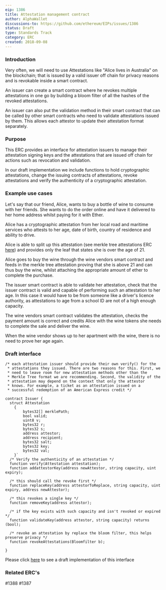 ```yaml
---
eip: 1386
title: Attestation management contract
author: AlphaWallet
discussions-to: https://github.com/ethereum/EIPs/issues/1386
status: Draft
type: Standards Track
category: ERC
created: 2018-09-08
---
```


### Introduction

Very often, we will need to use Attestations like "Alice lives in Australia" on the blockchain; that is issued by a valid issuer off chain for privacy reasons and is revokable inside a smart contract.

An issuer can create a smart contract where he revokes multiple attestations in one go by building a bloom filter of all the hashes of the revoked attestations.

An issuer can also put the validation method in their smart contract that can be called by other smart contracts who need to validate attestations issued by them. This allows each attestor to update their attestation format separately.

### Purpose

This ERC provides an interface for attestation issuers to manage their attestation signing keys and the attestations that are issued off chain for actions such as revocation and validation.

In our draft implementation we include functions to hold cryptographic attestations, change the issuing contracts of attestations, revoke attestations and verify the authenticity of a cryptographic attestation.

### Example use cases

Let's say that our friend, Alice, wants to buy a bottle of wine to consume with her friends. She wants to do the order online and have it delivered to her home address whilst paying for it with Ether.

Alice has a cryptographic attestation from her local road and maritime services who attests to her age, date of birth, country of residence and ability to drive.

Alice is able to split up this attestation (see merkle tree attestations ERC [here](https://github.com/alpha-wallet/blockchain-attestation/blob/master/ethereum/lib/MerkleTreeAttestation.sol)) and provides only the leaf that states she is over the age of 21.

Alice goes to buy the wine through the wine vendors smart contract and feeds in the merkle tree attestation proving that she is above 21 and can thus buy the wine, whilst attaching the appropriate amount of ether to complete the purchase.

The issuer smart contract is able to validate her attestation, check that the issuer contract is valid and capable of performing such an attestation to her age. In this case it would have to be from someone like a driver's licence authority, as attestations to age from a school ID are not of a high enough capacity.

The wine vendors smart contract validates the attestation, checks the payment amount is correct and credits Alice with the wine tokens she needs to complete the sale and deliver the wine.

When the wine vendor shows up to her apartment with the wine, there is no need to prove her age again.

### Draft interface
```
/* each attestation issuer should provide their own verify() for the
 * attestations they issued. There are two reasons for this. First, we
 * need to leave room for new attestation methods other than the
 * Merkle Tree format we are recommending. Second, the validity of the
 * attestation may depend on the context that only the attestor
 * knows. For example, a ticket as an attestation issued on a
 * successful redemption of an American Express credit */

contract Issuer {
  struct Attestation
    {
        bytes32[] merklePath;
        bool valid;
        uint8 v;
        bytes32 r;
        bytes32 s;
        address attestor;
        address recipient;
        bytes32 salt;
        bytes32 key;
        bytes32 val;
    }`
  /* Verify the authenticity of an attestation */
  function verify(Attestation attestation);
  function addattestorKey(address newAttestor, string capacity, uint expiry);

  /* this should call the revoke first */
  function replaceKey(address attestorToReplace, string capacity, uint expiry, address newAttestor);

  /* this revokes a single key */
  function removeKey(address attestor);

  /* if the key exists with such capacity and isn't revoked or expired */
  function validateKey(address attestor, string capacity) returns (bool);

  /* revoke an attestation by replace the bloom filter, this helps preserve privacy */
  function revokeAttestations(Bloomfilter b);

}
```

Please click [here](https://github.com/alpha-wallet/blockchain-attestation/blob/master/ethereum/example-james-squire/james-squire.sol) to see a draft implementation of this interface

### Related ERC's
#1388 #1387
